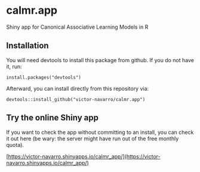 # calmr.app

Shiny app for Canonical Associative Learning Models in R

## Installation

You will need devtools to install this package from github. If you do not have it, run:

`install.packages("devtools")`

Afterward, you can install directly from this repository via:

`devtools::install_github("victor-navarro/calmr.app")`

## Try the online Shiny app

If you want to check the app without committing to an install, you can check it out here (be wary: the server might have run out of the free monthly quota).

[https://victor-navarro.shinyapps.io/calmr_app/](https://victor-navarro.shinyapps.io/calmr_app/)

